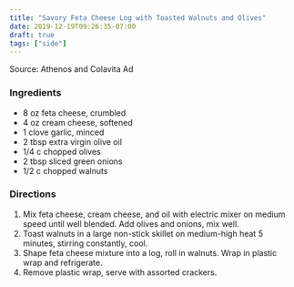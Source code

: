```yaml
---
title: "Savory Feta Cheese Log with Toasted Walnuts and Olives"
date: 2019-12-19T09:26:35-07:00
draft: true
tags: ["side"]
---
```


Source: Athenos and Colavita Ad

### Ingredients
- 8 oz feta cheese, crumbled
- 4 oz cream cheese, softened
- 1 clove garlic, minced
- 2 tbsp extra virgin olive oil
- 1/4 c chopped olives
- 2 tbsp sliced green onions
- 1/2 c chopped walnuts

### Directions
1. Mix feta cheese, cream cheese, and oil with electric mixer on medium speed until well blended. Add olives and onions, mix well.
1. Toast walnuts in a large non-stick skillet on medium-high heat 5 minutes, stirring constantly, cool.
1. Shape feta cheese mixture into a log, roll in walnuts. Wrap in plastic wrap and refrigerate.
1. Remove plastic wrap, serve with assorted crackers.